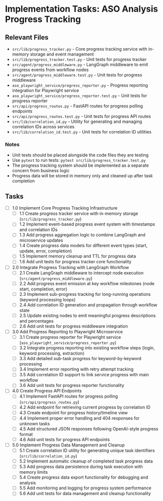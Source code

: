 # Implementation Tasks: ASO Analysis Progress Tracking

## Relevant Files

- `src/lib/progress_tracker.py` - Core progress tracking service with in-memory storage and event management
- `src/lib/progress_tracker.test.py` - Unit tests for progress tracker
- `src/agent/progress_middleware.py` - LangGraph middleware to emit progress events from workflow nodes
- `src/agent/progress_middleware.test.py` - Unit tests for progress middleware
- `aso_playwright_service/progress_reporter.py` - Progress reporting integration for Playwright service
- `aso_playwright_service/progress_reporter.test.py` - Unit tests for progress reporter
- `src/api/progress_routes.py` - FastAPI routes for progress polling endpoints
- `src/api/progress_routes.test.py` - Unit tests for progress API routes
- `src/lib/correlation_id.py` - Utility for generating and managing correlation IDs across services
- `src/lib/correlation_id.test.py` - Unit tests for correlation ID utilities

### Notes

- Unit tests should be placed alongside the code files they are testing
- Use `pytest` to run tests: `pytest src/lib/progress_tracker.test.py`
- The progress tracking system should be implemented as a separate concern from business logic
- Progress data will be stored in memory only and cleaned up after task completion

## Tasks

- [ ] 1.0 Implement Core Progress Tracking Infrastructure
  - [ ] 1.1 Create progress tracker service with in-memory storage (`src/lib/progress_tracker.py`)
  - [ ] 1.2 Implement event-based progress event system with timestamps and correlation IDs
  - [ ] 1.3 Add progress aggregation logic to combine LangGraph and microservice updates
  - [ ] 1.4 Create progress data models for different event types (start, update, error, completion)
  - [ ] 1.5 Implement memory cleanup and TTL for progress data
  - [ ] 1.6 Add unit tests for progress tracker core functionality

- [ ] 2.0 Integrate Progress Tracking with LangGraph Workflow
  - [ ] 2.1 Create LangGraph middleware to intercept node execution (`src/agent/progress_middleware.py`)
  - [ ] 2.2 Add progress event emission at key workflow milestones (node start, completion, error)
  - [ ] 2.3 Implement sub-progress tracking for long-running operations (keyword processing loops)
  - [ ] 2.4 Add correlation ID generation and propagation through workflow state
  - [ ] 2.5 Update existing nodes to emit meaningful progress descriptions and percentages
  - [ ] 2.6 Add unit tests for progress middleware integration

- [ ] 3.0 Add Progress Reporting to Playwright Microservice
  - [ ] 3.1 Create progress reporter for Playwright service (`aso_playwright_service/progress_reporter.py`)
  - [ ] 3.2 Integrate progress reporting into existing workflow steps (login, keyword processing, extraction)
  - [ ] 3.3 Add detailed sub-task progress for keyword-by-keyword processing
  - [ ] 3.4 Implement error reporting with retry attempt tracking
  - [ ] 3.5 Add correlation ID support to link service progress with main workflow
  - [ ] 3.6 Add unit tests for progress reporter functionality

- [ ] 4.0 Create Progress API Endpoints
  - [ ] 4.1 Implement FastAPI routes for progress polling (`src/api/progress_routes.py`)
  - [ ] 4.2 Add endpoint for retrieving current progress by correlation ID
  - [ ] 4.3 Create endpoint for progress history/timeline view
  - [ ] 4.4 Implement proper error handling and 404 responses for unknown tasks
  - [ ] 4.5 Add structured JSON responses following OpenAI-style progress format
  - [ ] 4.6 Add unit tests for progress API endpoints

- [ ] 5.0 Implement Progress Data Management and Cleanup
  - [ ] 5.1 Create correlation ID utility for generating unique task identifiers (`src/lib/correlation_id.py`)
  - [ ] 5.2 Implement automatic cleanup of completed task progress data
  - [ ] 5.3 Add progress data persistence during task execution with memory limits
  - [ ] 5.4 Create progress data export functionality for debugging and analysis
  - [ ] 5.5 Add monitoring and logging for progress system performance
  - [ ] 5.6 Add unit tests for data management and cleanup functionality